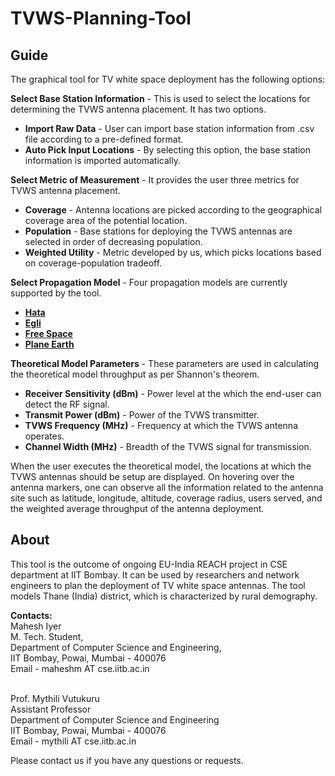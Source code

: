 # TVWS-Planning-Tool

## Guide
The graphical tool for TV white space deployment has the following options: 

**Select Base Station Information** - This is used to select the locations for determining the TVWS antenna placement. It has two options.  
* **Import Raw Data** - User can import base station information from .csv file according to a pre-defined format.
* **Auto Pick Input Locations** - By selecting this option, the base station information is imported automatically.

**Select Metric of Measurement** - It provides the user three metrics for TVWS antenna placement.
   * **Coverage** - Antenna locations are picked according to the geographical coverage area of the potential location.
   * **Population** - Base stations for deploying the TVWS antennas are selected in order of decreasing population.
   * **Weighted Utility** - Metric developed by us, which picks locations based on coverage-population tradeoff.

**Select Propagation Model** - Four propagation models are currently supported by the tool.
* **[Hata](https://en.wikipedia.org/wiki/Hata_Model)**
* **[Egli](https://en.wikipedia.org/wiki/Egli_model)**
* **[Free Space](https://en.wikipedia.org/wiki/Free-space_path_loss)**
* **[Plane Earth](http://www.wirelesscommunication.nl/reference/sampler/demo/pel.htm)**

**Theoretical Model Parameters** - These parameters are used in calculating the theoretical model throughput as per Shannon's theorem.
* **Receiver Sensitivity (dBm)** - Power level at the which the end-user can detect the RF signal.
* **Transmit Power (dBm)** - Power of the TVWS transmitter.
* **TVWS Frequency (MHz)** - Frequency at which the TVWS antenna operates.
* **Channel Width (MHz)** - Breadth of the TVWS signal for transmission.

When the user executes the theoretical model, the locations at which the TVWS antennas should be setup are displayed. On hovering over the antenna markers, one can observe all the information related to the antenna site such as latitude, longitude, altitude, coverage radius, users served, and the weighted average throughput of the antenna deployment.

## About
This tool is the outcome of ongoing EU-India REACH project in CSE department at IIT Bombay. It can be used by researchers and network engineers to plan the deployment of TV white space antennas. The tool models Thane (India) district, which is characterized by rural demography. 

**Contacts:**
<br/>Mahesh Iyer
<br/>M. Tech. Student,
<br/>Department of Computer Science and Engineering,
<br/>IIT Bombay, Powai, Mumbai - 400076
<br/>Email - maheshm AT cse.iitb.ac.in

<br/>Prof. Mythili Vutukuru
<br/>Assistant Professor
<br/>Department of Computer Science and Engineering
<br/>IIT Bombay, Powai, Mumbai - 400076
<br/>Email - mythili AT cse.iitb.ac.in

Please contact us if you have any questions or requests.
